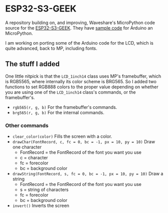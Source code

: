 # ESP32-S3-GEEK

A repository building on, and improving, Waveshare's MicroPython code source for the [ESP32-S3-GEEK](https://www.waveshare.com/wiki/ESP32-S3-GEEK). They have [sample code](https://www.waveshare.com/wiki/ESP32-S3-GEEK#Demo) for Arduino an MicroPython.

I am working on porting some of the Arduino code for the LCD, which is quite advanced, back to MP, including fonts.

## The stuff I added

One little nitpick is that the `LCD_1inch14` class uses MP's framebuffer, which is RGB5565, where internally its color scheme is BRG565. So I added two functions to set RGB888 colors to the proper value depending on whether you are using one of the `LCD_1inch14` class's commands, or the framebuffer's.

* `rgb565(r, g, b)` For the framebuffer's commands.
* `brg565(r, g, b)` For the internal commands.

### Other commands

* `clear_color(color)` Fills the screen with a color.
* `drawChar(FontRecord, c, fc = 0, bc = -1, px = 10, py = 10)`
	Draw one character
	- FontRecord = the FontRecord of the font you want you use
	- c = character
	- fc = forecolor
	- bc = background color
* `drawString(FontRecord, s, fc = 0, bc = -1, px = 10, py = 10)`
	Draw a string
	- FontRecord = the FontRecord of the font you want you use
	- s = string of characters
	- fc = forecolor
	- bc = background color
* `invert()` Inverts the screen
